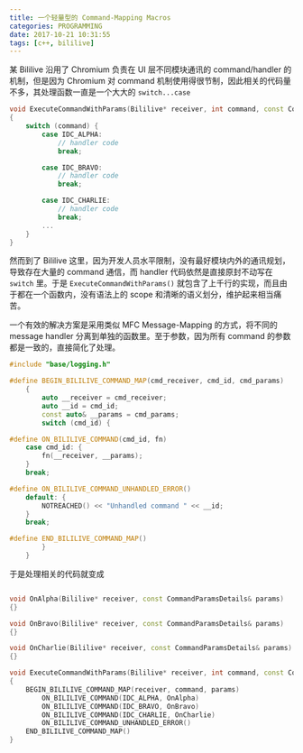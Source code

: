 ```yaml
---
title: 一个轻量型的 Command-Mapping Macros
categories: PROGRAMMING
date: 2017-10-21 10:31:55
tags: [c++, bililive]
---
```

某 Bililive 沿用了 Chromium 负责在 UI 层不同模块通讯的 command/handler 的机制，但是因为 Chromium 对 command 机制使用得很节制，因此相关的代码量不多，其处理函数一直是一个大大的 `switch...case`

```c++
void ExecuteCommandWithParams(Bililive* receiver, int command, const CommandParamsDetails& params)
{
    switch (command) {
        case IDC_ALPHA:
            // handler code
            break;

        case IDC_BRAVO:
            // handler code
            break;

        case IDC_CHARLIE:
            // handler code
            break;
        ...
    }
}
```

然而到了 Bililive 这里，因为开发人员水平限制，没有最好模块内外的通讯规划，导致存在大量的 command 通信，而 handler 代码依然是直接原封不动写在 `switch` 里。于是 `ExecuteCommandWithParams()` 就包含了上千行的实现，而且由于都在一个函数内，没有语法上的 scope 和清晰的语义划分，维护起来相当痛苦。

一个有效的解决方案是采用类似 MFC Message-Mapping 的方式，将不同的 message handler 分离到单独的函数里。至于参数，因为所有 command 的参数都是一致的，直接简化了处理。

```c++
#include "base/logging.h"

#define BEGIN_BILILIVE_COMMAND_MAP(cmd_receiver, cmd_id, cmd_params)        \
    {                                                                       \
        auto __receiver = cmd_receiver;                                     \
        auto __id = cmd_id;                                                 \
        const auto& __params = cmd_params;                                  \
        switch (cmd_id) {                                                   \

#define ON_BILILIVE_COMMAND(cmd_id, fn)                                     \
    case cmd_id: {                                                          \
        fn(__receiver, __params);                                           \
    }                                                                       \
    break;                                                                  \

#define ON_BILILIVE_COMMAND_UNHANDLED_ERROR()                               \
    default: {                                                              \
        NOTREACHED() << "Unhandled command " << __id;                       \
    }                                                                       \
    break;                                                                  \

#define END_BILILIVE_COMMAND_MAP()                                          \
        }                                                                   \
    }
```

于是处理相关的代码就变成

```c++

void OnAlpha(Bililive* receiver, const CommandParamsDetails& params)
{}

void OnBravo(Bililive* receiver, const CommandParamsDetails& params)
{}

void OnCharlie(Bililive* receiver, const CommandParamsDetails& params)
{}

void ExecuteCommandWithParams(Bililive* receiver, int command, const CommandParamsDetails& params)
{
    BEGIN_BILILIVE_COMMAND_MAP(receiver, command, params)
        ON_BILILIVE_COMMAND(IDC_ALPHA, OnAlpha)
        ON_BILILIVE_COMMAND(IDC_BRAVO, OnBravo)
        ON_BILILIVE_COMMAND(IDC_CHARLIE, OnCharlie)
        ON_BILILIVE_COMMAND_UNHANDLED_ERROR()
    END_BILILIVE_COMMAND_MAP()
}
```
